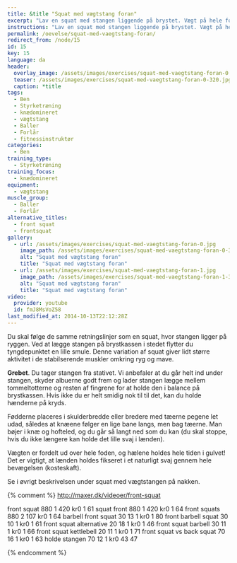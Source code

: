 ```yaml
---
title: &title "Squat med vægtstang foran"
excerpt: "Lav en squat med stangen liggende på brystet. Vægt på hele foden. Hold ryggen ret. Gå så langt ned i knæ som du kan."
instructions: "Lav en squat med stangen liggende på brystet. Vægt på hele foden. Hold ryggen ret. Gå så langt ned i knæ som du kan."
permalink: /oevelse/squat-med-vaegtstang-foran/
redirect_from: /node/15
id: 15
key: 15
language: da
header:
  overlay_image: /assets/images/exercises/squat-med-vaegtstang-foran-0.jpg
  teaser: /assets/images/exercises/squat-med-vaegtstang-foran-0-320.jpg
  caption: *title
tags:
  - Ben
  - Styrketræning
  - knædomineret
  - vægtstang
  - Baller
  - Forlår
  - fitnessinstruktør
categories:
  - Ben
training_type: 
  - Styrketræning
training_focus: 
  - knædomineret
equipment:
  - vægtstang
muscle_group:
  - Baller
  - Forlår
alternative_titles:
  - front squat
  - frontsquat
gallery:
  - url: /assets/images/exercises/squat-med-vaegtstang-foran-0.jpg
    image_path: /assets/images/exercises/squat-med-vaegtstang-foran-0-320.jpg
    alt: "Squat med vægtstang foran"
    title: "Squat med vægtstang foran"
  - url: /assets/images/exercises/squat-med-vaegtstang-foran-1.jpg
    image_path: /assets/images/exercises/squat-med-vaegtstang-foran-1-320.jpg
    alt: "Squat med vægtstang foran"
    title: "Squat med vægtstang foran"
video:
  provider: youtube
  id: fmJ8MsVoZ58
last_modified_at: 2014-10-13T22:12:28Z
---
```


Du skal følge de samme retningslinjer som en squat, hvor stangen ligger på ryggen. Ved at lægge stangen på brystkassen i stedet flytter du tyngdepunktet en lille smule. Denne variation af squat giver lidt større aktivitet i de stabilserende muskler omkring ryg og mave.

**Grebet**. Du tager stangen fra stativet. Vi anbefaler at du går helt ind under stangen, skyder albuerne godt frem og lader stangen lægge mellem tommeltotterne og resten af fingrene for at holde den i balance på brystkassen. Hvis ikke du er helt smidig nok til til det, kan du holde hænderne på kryds.

Fødderne placeres i skulderbredde eller bredere med tæerne pegene let udad, således at knæene følger en lige bane langs, men bag tæerne. Man bøjer i knæ og hofteled, og du går så langt ned som du kan (du skal stoppe, hvis du ikke længere kan holde det lille svaj i lænden).

Vægten er fordelt ud over hele foden, og hælene holdes hele tiden i gulvet! Det er vigtigt, at lænden holdes fikseret i et naturligt svaj gennem hele bevægelsen (kosteskaft).

Se i øvrigt beskrivelsen under squat med vægtstangen på nakken.

{% comment %}
http://maxer.dk/videoer/front-squat

front squat
880
1
420
kr0
1
61
squat front
880
1
420
kr0
1
64
front squats
880
2
107
kr0
1
64
barbell front squat
30
13
1
kr0
1
80
front barbell squat
30
10
1
kr0
1
61
front squat alternative
20
18
1
kr0
1
46
front squat barbell
30
11
1
kr0
1
66
front squat kettlebell
20
11
1
kr0
1
71
front squat vs back squat
70
16
1
kr0
1
63
holde stangen
70
12
1
kr0
43
47

{% endcomment %}
